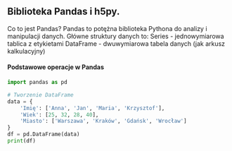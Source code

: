 ## Biblioteka Pandas i h5py.
Co to jest Pandas?
Pandas to potężna biblioteka Pythona do analizy i manipulacji danych. Główne struktury danych to:
Series - jednowymiarowa tablica z etykietami
DataFrame - dwuwymiarowa tabela danych (jak arkusz kalkulacyjny)

#### Podstawowe operacje w Pandas
```Python
import pandas as pd

# Tworzenie DataFrame
data = {
    'Imię': ['Anna', 'Jan', 'Maria', 'Krzysztof'],
    'Wiek': [25, 32, 28, 40],
    'Miasto': ['Warszawa', 'Kraków', 'Gdańsk', 'Wrocław']
}
df = pd.DataFrame(data)
print(df)
```

